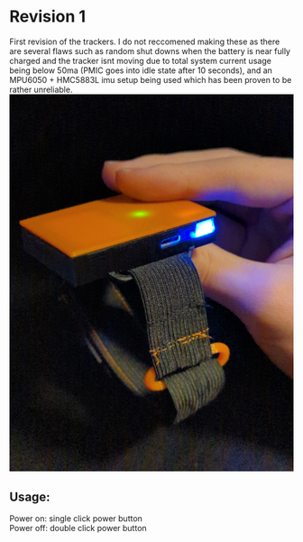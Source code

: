 # Revision 1
First revision of the trackers. I do not reccomened making these as there are several flaws such as random shut downs when the battery is near fully charged and the tracker isnt moving due to total system current usage being below 50ma (PMIC goes into idle state after 10 seconds), and an MPU6050 + HMC5883L imu setup being used which has been proven to be rather unreliable. 
![Completed V1 tracker](https://github.com/Kirg5/SlimeVR-Compact-Tracker/blob/main/Old%20Versions/V1/tracker.jpg)
## Usage:
Power on: single click power button  
Power off: double click power button
